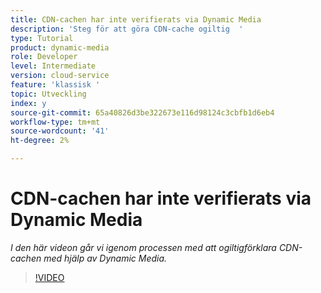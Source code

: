```yaml
---
title: CDN-cachen har inte verifierats via Dynamic Media
description: 'Steg för att göra CDN-cache ogiltig  '
type: Tutorial
product: dynamic-media
role: Developer
level: Intermediate
version: cloud-service
feature: 'klassisk '
topic: Utveckling
index: y
source-git-commit: 65a40826d3be322673e116d98124c3cbfb1d6eb4
workflow-type: tm+mt
source-wordcount: '41'
ht-degree: 2%

---
```



# CDN-cachen har inte verifierats via Dynamic Media

*I den här videon går vi igenom processen med att ogiltigförklara CDN-cachen med hjälp av Dynamic Media.*

>[!VIDEO](https://video.tv.adobe.com/v/335457?quality=9&learn=on)
